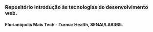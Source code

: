 ### Repositório introdução às tecnologias do desenvolvimento web.
#### Florianópolis Mais Tech - Turma: Health, SENAI/LAB365.